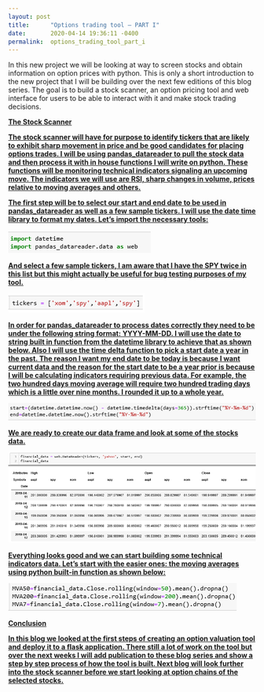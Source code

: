 ```yaml
---
layout: post
title:      "Options trading tool – PART I"
date:       2020-04-14 19:36:11 -0400
permalink:  options_trading_tool_part_i
---
```



In this new project we will be looking at way to screen stocks and obtain information on option prices with python. This is only a short introduction to the new project that I will be building over the next few editions of this blog series. The goal is to build a stock scanner, an option pricing tool and web interface for users to  be able to interact with it and make stock trading decisions.

<b><u>The Stock Scanner<u>

The stock scanner will have for purpose to identify tickers that are likely to exhibit sharp movement in price and be good candidates for placing options trades. I will be using pandas_datareader to pull the stock data and then process it with in house functions I will write on python. These functions will be monitoring technical indicators signaling an upcoming move. The indicators we will use are RSI, sharp changes in volume, prices relative to moving averages and others. <br>

The first step will be to select our start and end date to be used in pandas_datareader  as well as a few sample tickers. I will use the date time library to format my dates. Let’s import the necessary tools:

![](img/146.png)

And select a few sample tickers, I am aware that I have the SPY twice in this list but this might actually be useful for bug testing purposes of my tool.

![](img/147.png)

In order for pandas_datareader to process dates correctly they need to be under the following string format: YYYY-MM-DD. I will use the date to string built in function from the datetime library to achieve that as shown below. Also I will use the time delta function to pick a start date a year in the past. The reason I want my end date to be today is because I want current data and the reason for the start date to be a year prior is because I will be calculating indicators requiring previous data. For example, the two hundred days moving average will require two hundred trading days which is a little over nine months. I rounded it up to a whole year.

![](img/148.png)

We are ready to create our data frame and look at some of the stocks data.

![](img/150.png)

Everything looks good and we can start building some technical indicators data. Let’s start with the easier ones: the moving averages using python built-in function as shown below:

![](img/149.png)

<b><u>Conclusion<u>

In this blog we looked at the first steps of creating an option valuation tool and deploy it to a flask application. There still a lot of work on the tool but over the next weeks I will add publication to these blog series and show a step by step process of how the tool is built. Next blog will look further into the stock scanner before we start looking at option chains of the selected stocks. 


